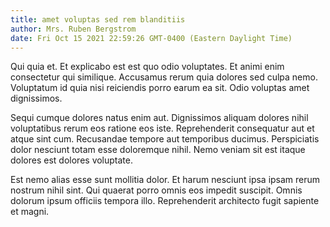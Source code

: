 ```yaml
---
title: amet voluptas sed rem blanditiis
author: Mrs. Ruben Bergstrom
date: Fri Oct 15 2021 22:59:26 GMT-0400 (Eastern Daylight Time)
---
```

Qui quia et. Et explicabo est est quo odio voluptates. Et animi enim consectetur qui similique. Accusamus rerum quia dolores sed culpa nemo. Voluptatum id quia nisi reiciendis porro earum ea sit. Odio voluptas amet dignissimos.

 Sequi cumque dolores natus enim aut. Dignissimos aliquam dolores nihil voluptatibus rerum eos ratione eos iste. Reprehenderit consequatur aut et atque sint cum. Recusandae tempore aut temporibus ducimus. Perspiciatis dolor nesciunt totam esse doloremque nihil. Nemo veniam sit est itaque dolores est dolores voluptate.

 Est nemo alias esse sunt mollitia dolor. Et harum nesciunt ipsa ipsam rerum nostrum nihil sint. Qui quaerat porro omnis eos impedit suscipit. Omnis dolorum ipsum officiis tempora illo. Reprehenderit architecto fugit sapiente et magni.